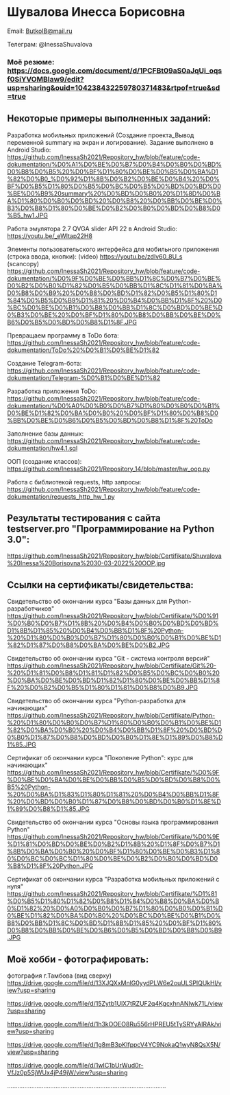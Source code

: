 # Шувалова Инесса Борисовна


Email:               ButkoIB@mail.ru


Телеграм:            @InessaShuvalova  


### Моё резюме: https://docs.google.com/document/d/1PCFBt09aS0aJqUi_oqsf0SiYVOMBIaw9/edit?usp=sharing&ouid=104238432259780371483&rtpof=true&sd=true


## Некоторые примеры выполненных заданий: 

Разработка мобильных приложений (Создание проекта_Вывод переменной summary на экран и логирование). Задание выполнено в Android Studio: https://github.com/InessaSh2021/Repository_hw/blob/feature/code-dokumentation/%D0%A1%D0%BE%D0%B7%D0%B4%D0%B0%D0%BD%D0%B8%D0%B5%20%D0%BF%D1%80%D0%BE%D0%B5%D0%BA%D1%82%D0%B0_%D0%92%D1%8B%D0%B2%D0%BE%D0%B4%20%D0%BF%D0%B5%D1%80%D0%B5%D0%BC%D0%B5%D0%BD%D0%BD%D0%BE%D0%B9%20summary%20%D0%BD%D0%B0%20%D1%8D%D0%BA%D1%80%D0%B0%D0%BD%20%D0%B8%20%D0%BB%D0%BE%D0%B3%D0%B8%D1%80%D0%BE%D0%B2%D0%B0%D0%BD%D0%B8%D0%B5_hw1.JPG

Работа эмулятора 2.7 QVGA slider API 22 в Android Studio: https://youtu.be/_eWltap22H8  

Элементы пользовательского интерфейса для мобильного приложения (строка ввода, кнопки):
(video) https://youtu.be/zdlv60_8U_s   
(scancopy) https://github.com/InessaSh2021/Repository_hw/blob/feature/code-dokumentation/%D0%9F%D0%BE%D0%BB%D1%8C%D0%B7%D0%BE%D0%B2%D0%B0%D1%82%D0%B5%D0%BB%D1%8C%D1%81%D0%BA%D0%B8%D0%B9%20%D0%B8%D0%BD%D1%82%D0%B5%D1%80%D1%84%D0%B5%D0%B9%D1%81%20%D0%B4%D0%BB%D1%8F%20%D0%BC%D0%BE%D0%B1%D0%B8%D0%BB%D1%8C%D0%BD%D0%BE%D0%B3%D0%BE%20%D0%BF%D1%80%D0%B8%D0%BB%D0%BE%D0%B6%D0%B5%D0%BD%D0%B8%D1%8F.JPG


Превращаем программу в ToDo бота: https://github.com/InessaSh2021/Repository_hw/blob/feature/code-dokumentation/ToDo%20%D0%B1%D0%BE%D1%82

Создание Telegram-бота: https://github.com/InessaSh2021/Repository_hw/blob/feature/code-dokumentation/Telegram-%D0%B1%D0%BE%D1%82

Разработка приложения ToDo: https://github.com/InessaSh2021/Repository_hw/blob/feature/code-dokumentation/%D0%A0%D0%B0%D0%B7%D1%80%D0%B0%D0%B1%D0%BE%D1%82%D0%BA%D0%B0%20%D0%BF%D1%80%D0%B8%D0%BB%D0%BE%D0%B6%D0%B5%D0%BD%D0%B8%D1%8F%20ToDo

Заполнение базы данных: https://github.com/InessaSh2021/Repository_hw/blob/feature/code-dokumentation/hw4.1.sql

ООП (создание классов): https://github.com/InessaSh2021/Repository_14/blob/master/hw_oop.py

Работа с библиотекой requests, http запросы: https://github.com/InessaSh2021/Repository_hw/blob/feature/code-dokumentation/requests_http_hw_1.py


## Результаты тестирования с сайта testserver.pro "Программирование на Python 3.0": 
https://github.com/InessaSh2021/Repository_hw/blob/Certifikate/Shuvalova%20Inessa%20Borisovna%2030-03-2022%20OOP.jpg


## Ссылки на сертификаты/свидетельства:

Свидетельство об окончании курса "Базы данных для Python-разработчиков" https://github.com/InessaSh2021/Repository_hw/blob/Certifikate/%D0%91%D0%B0%D0%B7%D1%8B%20%D0%B4%D0%B0%D0%BD%D0%BD%D1%8B%D1%85%20%D0%B4%D0%BB%D1%8F%20Python-%20%D1%80%D0%B0%D0%B7%D1%80%D0%B0%D0%B1%D0%BE%D1%82%D1%87%D0%B8%D0%BA%D0%BE%D0%B2.JPG

Свидетельство об окончании курса "Git - система контроля версий" https://github.com/InessaSh2021/Repository_hw/blob/Certifikate/Git%20-%20%D1%81%D0%B8%D1%81%D1%82%D0%B5%D0%BC%D0%B0%20%D0%BA%D0%BE%D0%BD%D1%82%D1%80%D0%BE%D0%BB%D1%8F%20%D0%B2%D0%B5%D1%80%D1%81%D0%B8%D0%B9.JPG


Свидетельство об окончании курса "Python-разработка для начинающих" https://github.com/InessaSh2021/Repository_hw/blob/Certifikate/Python-%20%D1%80%D0%B0%D0%B7%D1%80%D0%B0%D0%B1%D0%BE%D1%82%D0%BA%D0%B0%20%D0%B4%D0%BB%D1%8F%20%D0%BD%D0%B0%D1%87%D0%B8%D0%BD%D0%B0%D1%8E%D1%89%D0%B8%D1%85.JPG


Сертификат об окончании курса "Поколение Python": курс для начинающих" https://github.com/InessaSh2021/Repository_hw/blob/Certifikate/%D0%9F%D0%BE%D0%BA%D0%BE%D0%BB%D0%B5%D0%BD%D0%B8%D0%B5%20Python-%20%D0%BA%D1%83%D1%80%D1%81%20%D0%B4%D0%BB%D1%8F%20%D0%BD%D0%B0%D1%87%D0%B8%D0%BD%D0%B0%D1%8E%D1%89%D0%B8%D1%85.JPG


Свидетельство об окончании курса "Основы языка программирования Python" https://github.com/InessaSh2021/Repository_hw/blob/Certifikate/%D0%9E%D1%81%D0%BD%D0%BE%D0%B2%D1%8B%20%D1%8F%D0%B7%D1%8B%D0%BA%D0%B0%20%D0%BF%D1%80%D0%BE%D0%B3%D1%80%D0%BC%D0%BC%D1%80%D0%BE%D0%B2%D0%B0%D0%BD%D0%B8%D1%8F%20Python.JPG

Сертификат об окончании курса "Разработка мобильных приложений с нуля" https://github.com/InessaSh2021/Repository_hw/blob/Certifikate/%D1%81%D0%B5%D1%80%D1%82%D0%B8%D1%84%D0%B8%D0%BA%D0%B0%D1%82%20%D0%A0%D0%B0%D0%B7%D1%80%D0%B0%D0%B1%D0%BE%D1%82%D0%BA%D0%B0%20%D0%BC%D0%BE%D0%B1%D0%B8%D0%BB%D1%8C%D0%BD%D1%8B%D1%85%20%D0%BF%D1%80%D0%B8%D0%BB%D0%BE%D0%B6%D0%B5%D0%BD%D0%B8%D0%B9.JPG


## Моё хобби - фотографировать:

фотография г.Тамбова (вид сверху) https://drive.google.com/file/d/13XJQXxMnlG0yydPLW6e2ouULSPlQUkHl/view?usp=sharing

https://drive.google.com/file/d/15Zytb1UlX7tRZUF2q4KgcxhnANlwk71L/view?usp=sharing

https://drive.google.com/file/d/1h3kOOEO8Ru556rHPREU5tTySRYyAIRAk/view?usp=sharing


https://drive.google.com/file/d/1g8mB3pKIfppcV4YC9NokaQ1wyN8QsX5N/view?usp=sharing

https://drive.google.com/file/d/1wIC1bUrWud0r-VfJz0p5SjWUx4jP49jW/view?usp=sharing

............................................................................................
